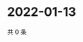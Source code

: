 # 2022-01-13

共 0 条

<!-- BEGIN WEIBO -->
<!-- 最后更新时间 Thu Jan 13 2022 05:12:48 GMT+0800 (China Standard Time) -->

<!-- END WEIBO -->
